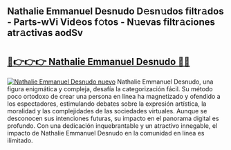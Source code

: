 ## Nathalie Emmanuel Desnudo D𝚎sn𝚞dos filtr𝚊dos - Parts-wVi Vid𝚎os f𝚘tos - N𝚞evas filtr𝚊ciones atr𝚊ctivas aodSv

# <h2><a href="http://mbbdm3.tromn.icu/?c=Nathalie+Emmanuel+Desnudo">🔗👉👉👉 Nathalie Emmanuel Desnudo 🔗🔗</a></h2>

[![Nathalie Emmanuel Desnudo nuevo](https://i.imgur.com/pEAQMta.gif)](http://mbbdm3.tromn.icu/?c=Nathalie+Emmanuel+Desnudo)
Nathalie Emmanuel Desnudo, una figura enigmática y compleja, desafía la categorización fácil. Su método poco ortodoxo de crear una persona en línea ha magnetizado y ofendido a los espectadores, estimulando debates sobre la expresión artística, la moralidad y las complejidades de las sociedades virtuales. Aunque se desconocen sus intenciones futuras, su impacto en el panorama digital es profundo. Con una dedicación inquebrantable y un atractivo innegable, el impacto de Nathalie Emmanuel Desnudo en la comunidad en línea es ilimitado.
